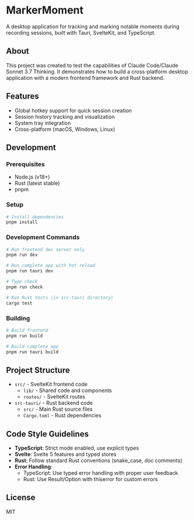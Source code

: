 # MarkerMoment

A desktop application for tracking and marking notable moments during recording sessions, built with Tauri, SvelteKit, and TypeScript.

## About

This project was created to test the capabilities of Claude Code/Claude Sonnet 3.7 Thinking. It demonstrates how to build a cross-platform desktop application with a modern frontend framework and Rust backend.

## Features

- Global hotkey support for quick session creation
- Session history tracking and visualization
- System tray integration
- Cross-platform (macOS, Windows, Linux)

## Development

### Prerequisites

- Node.js (v18+)
- Rust (latest stable)
- pnpm

### Setup

```bash
# Install dependencies
pnpm install
```

### Development Commands

```bash
# Run frontend dev server only
pnpm run dev

# Run complete app with hot reload
pnpm run tauri dev

# Type check
pnpm run check

# Run Rust tests (in src-tauri directory)
cargo test
```

### Building

```bash
# Build frontend
pnpm run build

# Build complete app
pnpm run tauri build
```

## Project Structure

- `src/` - SvelteKit frontend code
  - `lib/` - Shared code and components
  - `routes/` - SvelteKit routes
- `src-tauri/` - Rust backend code
  - `src/` - Main Rust source files
  - `Cargo.toml` - Rust dependencies

## Code Style Guidelines

- **TypeScript**: Strict mode enabled, use explicit types
- **Svelte**: Svelte 5 features and typed stores
- **Rust**: Follow standard Rust conventions (snake_case, doc comments)
- **Error Handling**:
  - TypeScript: Use typed error handling with proper user feedback
  - Rust: Use Result/Option with thiserror for custom errors

## License

MIT
